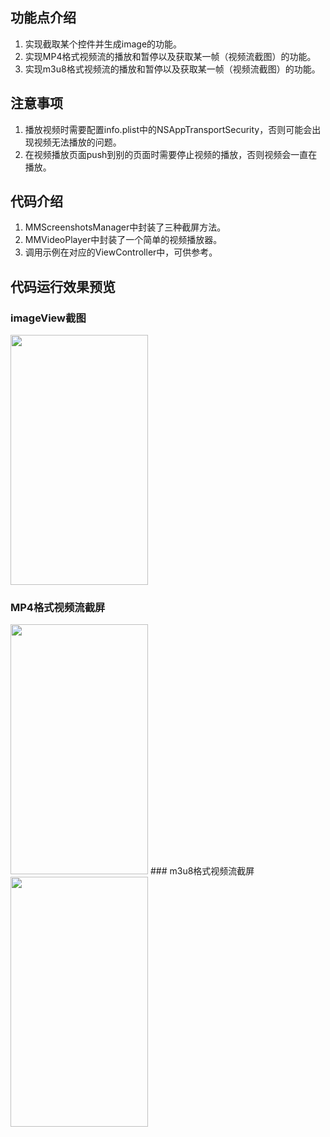 ## 功能点介绍
1. 实现截取某个控件并生成image的功能。
2. 实现MP4格式视频流的播放和暂停以及获取某一帧（视频流截图）的功能。
3. 实现m3u8格式视频流的播放和暂停以及获取某一帧（视频流截图）的功能。

## 注意事项
1. 播放视频时需要配置info.plist中的NSAppTransportSecurity，否则可能会出现视频无法播放的问题。
2. 在视频播放页面push到别的页面时需要停止视频的播放，否则视频会一直在播放。

## 代码介绍
1. MMScreenshotsManager中封装了三种截屏方法。
2. MMVideoPlayer中封装了一个简单的视频播放器。
3. 调用示例在对应的ViewController中，可供参考。

## 代码运行效果预览
### imageView截图
<img src="https://vkceyugu.cdn.bspapp.com/VKCEYUGU-f92a0e71-a10b-4097-af0d-93aa474b1716/a91d08d0-ff95-40ea-9357-1d3aa8c0456a.jpeg" width="220" height="400" >

### MP4格式视频流截屏
<img src="https://vkceyugu.cdn.bspapp.com/VKCEYUGU-f92a0e71-a10b-4097-af0d-93aa474b1716/cc1ee8df-4cdc-4e59-b140-66b5de6e210a.jpeg" width="220" height="400" >
### m3u8格式视频流截屏
<img src="https://vkceyugu.cdn.bspapp.com/VKCEYUGU-f92a0e71-a10b-4097-af0d-93aa474b1716/51598260-54d9-49c3-8041-88bce207a4a7.jpeg" width="220" height="400" >
